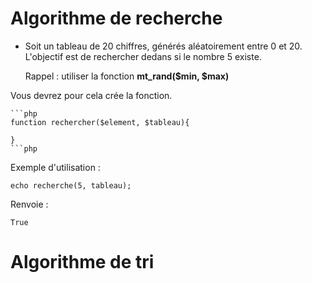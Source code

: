 # Algorithme de recherche

* Soit un tableau de 20 chiffres, générés aléatoirement entre 0 et 20. L'objectif est de rechercher dedans si le nombre 5 existe.

	Rappel : utiliser la fonction **mt_rand($min, $max)**

Vous devrez pour cela crée la fonction.
	
	```php
	function rechercher($element, $tableau){
	
	}
	```php

Exemple d'utilisation : 
	
	echo recherche(5, tableau);

Renvoie :

	True

# Algorithme de tri


